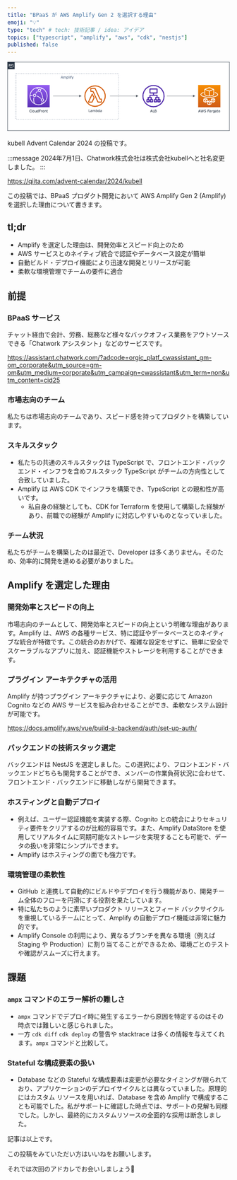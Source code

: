 ```yaml
---
title: "BPaaS が AWS Amplify Gen 2 を選択する理由"
emoji: "💡"
type: "tech" # tech: 技術記事 / idea: アイデア
topics: ["typescript", "amplify", "aws", "cdk", "nestjs"]
published: false
---
```


![test](/images/01c2d60171edbd-a.png)

kubell Advent Calendar 2024 の投稿です。

:::message
2024年7月1日、Chatwork株式会社は株式会社kubellへと社名変更しました。
:::

https://qiita.com/advent-calendar/2024/kubell

この投稿では、BPaaS プロダクト開発において AWS Amplify Gen 2 (Amplify) を選択した理由について書きます。

## tl;dr

- Amplify を選定した理由は、開発効率とスピード向上のため
- AWS サービスとのネイティブ統合で認証やデータベース設定が簡単
- 自動ビルド・デプロイ機能により迅速な開発とリリースが可能
- 柔軟な環境管理でチームの要件に適合

## 前提

### BPaaS サービス

チャット経由で会計、労務、総務など様々なバックオフィス業務をアウトソースできる「Chatwork アシスタント」などのサービスです。

https://assistant.chatwork.com/?adcode=orgic_platf_cwassistant_gm-om_corporate&utm_source=gm-om&utm_medium=corporate&utm_campaign=cwassistant&utm_term=non&utm_content=cid25

### 市場志向のチーム

私たちは市場志向のチームであり、スピード感を持ってプロダクトを構築しています。

### スキルスタック

- 私たちの共通のスキルスタックは TypeScript で、フロントエンド・バックエンド・インフラを含めフルスタック TypeScript がチームの方向性として合致していました。
- Amplify は AWS CDK でインフラを構築でき、TypeScript との親和性が高いです。
    - 私自身の経験としても、CDK for Terraform を使用して構築した経験があり、前職での経験が Amplify に対応しやすいものとなっていました。

### チーム状況

私たちがチームを構築したのは最近で、Developer は多くありません。そのため、効率的に開発を進める必要がありました。

## Amplify を選定した理由

### 開発効率とスピードの向上

市場志向のチームとして、開発効率とスピードの向上という明確な理由があります。Amplify は、AWS の各種サービス、特に認証やデータベースとのネイティブな統合が特徴です。この統合のおかげで、複雑な設定をせずに、簡単に安全でスケーラブルなアプリに加え、認証機能やストレージを利用することができます。

### プラグイン アーキテクチャの活用

Amplify が持つプラグイン アーキテクチャにより、必要に応じて Amazon Cognito などの AWS サービスを組み合わせることができ、柔軟なシステム設計が可能です。

https://docs.amplify.aws/vue/build-a-backend/auth/set-up-auth/

### バックエンドの技術スタック選定

バックエンドは NestJS を選定しました。この選択により、フロントエンド・バックエンドどちらも開発することができ、メンバーの作業負荷状況に合わせて、フロントエンド・バックエンドに移動しながら開発できます。

### ホスティングと自動デプロイ

- 例えば、ユーザー認証機能を実装する際、Cognito との統合によりセキュリティ要件をクリアするのが比較的容易です。また、Amplify DataStore を使用してリアルタイムに同期可能なストレージを実現することも可能で、データの扱いを非常にシンプルできます。
- Amplify はホスティングの面でも強力です。

### 環境管理の柔軟性

- GitHub と連携して自動的にビルドやデプロイを行う機能があり、開発チーム全体のフローを円滑にする役割を果たしています。
- 特に私たちのように素早いプロダクト リリースとフィード バックサイクルを重視しているチームにとって、Amplify の自動デプロイ機能は非常に魅力的です。
- Amplify Console の利用により、異なるブランチを異なる環境（例えば Staging や Production）に割り当てることができるため、環境ごとのテストや確認がスムーズに行えます。

## 課題

### `ampx` コマンドのエラー解析の難しさ

- `ampx` コマンドでデプロイ時に発生するエラーから原因を特定するのはその時点では難しいと感じられました。
- 一方 `cdk diff` `cdk deploy` の警告や stacktrace は多くの情報を与えてくれます。`ampx` コマンドと比較して。

### Stateful な構成要素の扱い

- Database などの Stateful な構成要素は変更が必要なタイミングが限られており、アプリケーションのデプロイサイクルとは異なっていました。原理的にはカスタム リソースを用いれば、Database を含め Amplify で構成することも可能でした。私がサポートに確認した時点では、サポートの見解も同様でした。しかし、最終的にカスタムリソースの全面的な採用は断念しました。


記事は以上です。

この投稿をみていただい方はいいねをお願いします。

それでは次回のアドカレでお会いしましょう👋
